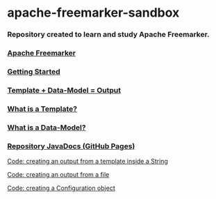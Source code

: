 # apache-freemarker-sandbox
### Repository created to learn and study Apache Freemarker.

### [Apache Freemarker](https://freemarker.apache.org/)
### [Getting Started](https://freemarker.apache.org/docs/dgui_quickstart.html)
### [Template + Data-Model = Output](https://freemarker.apache.org/docs/dgui_quickstart_basics.html)
### [What is a Template?](https://freemarker.apache.org/docs/dgui_quickstart_template.html)
### [What is a Data-Model?](https://freemarker.apache.org/docs/dgui_quickstart_datamodel.html)

### [Repository JavaDocs (GitHub Pages)](https://nicolascunha.github.io/apache-freemarker-sandbox/)

[Code: creating an output from a template inside a String](/src/main/java/com/freemarker/FreemarkerOutputFromString.java)

[Code: creating an output from a file](/src/main/java/com/freemarker/FreemarkerOutputFromFile.java)

[Code: creating a Configuration object](/src/main/java/com/freemarker/ConfigurationUtils.java)